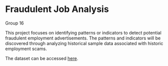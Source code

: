 # Fraudulent Job Analysis
Group 16

This project focuses on identifying patterns or indicators to detect potential fraudulent employment advertisements. 
The patterns and indicators will be discovered through analyzing historical sample data associated with historic employment scams.

The dataset can be accessed [here](https://drive.google.com/file/d/1c0MVfFrW8YL0qOqPvGya-2GmUoJpHc7f/view?usp=share_link).
